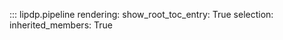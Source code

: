 ::: lipdp.pipeline
    rendering:
        show_root_toc_entry: True
    selection:
        inherited_members: True